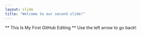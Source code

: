 ```yaml
---
layout: slide
title: "Welcome to our second slide!"
---
```

** This Is My First GitHub Editing **
Use the left arrow to go back!

